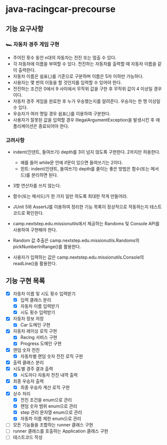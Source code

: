 # java-racingcar-precourse

## 기능 요구사항
### 🏎 자동차 경주 게임 구현

- 주어진 횟수 동안 n대의 자동차는 전진 또는 멈출 수 있다.
- 각 자동차에 이름을 부여할 수 있다. 전진하는 자동차를 출력할 때 자동차 이름을 같이 출력한다.
- 자동차 이름은 쉼표(,)를 기준으로 구분하며 이름은 5자 이하만 가능하다.
- 사용자는 몇 번의 이동을 할 것인지를 입력할 수 있어야 한다.
- 전진하는 조건은 0에서 9 사이에서 무작위 값을 구한 후 무작위 값이 4 이상일 경우이다.
- 자동차 경주 게임을 완료한 후 누가 우승했는지를 알려준다. 우승자는 한 명 이상일 수 있다.
- 우승자가 여러 명일 경우 쉼표(,)를 이용하여 구분한다.
- 사용자가 잘못된 값을 입력할 경우 IllegalArgumentException을 발생시킨 후 애플리케이션은 종료되어야 한다.

### 고려사항
- indent(인덴트, 들여쓰기) depth를 3이 넘지 않도록 구현한다. 2까지만 허용한다.
  - 예를 들어 while문 안에 if문이 있으면 들여쓰기는 2이다.
  - 힌트: indent(인덴트, 들여쓰기) depth를 줄이는 좋은 방법은 함수(또는 메서드)를 분리하면 된다.
- 3항 연산자를 쓰지 않는다.
- 함수(또는 메서드)가 한 가지 일만 하도록 최대한 작게 만들어라.
- JUnit 5와 AssertJ를 이용하여 정리한 기능 목록이 정상적으로 작동하는지 테스트 코드로 확인한다.

- camp.nextstep.edu.missionutils에서 제공하는 Randoms 및 Console API를 사용하여 구현해야 한다.
- Random 값 추출은 camp.nextstep.edu.missionutils.Randoms의 pickNumberInRange()를 활용한다.
- 사용자가 입력하는 값은 camp.nextstep.edu.missionutils.Console의 readLine()을 활용한다.

## 기능 구현 목록

- [x] 자동차 이름 및 시도 횟수 입력받기
  - [x] 입력 클래스 분리
  - [x] 자동차 이름 입력받기
  - [x] 시도 횟수 입력받기
- [x] 자동차 정보 저장
  - [x] Car 도메인 구현
- [x] 자동차 레이싱 로직 구현
  - [x] Racing 서비스 구현
  - [x] Progress 도메인 구현
- [x] 랜덤 숫자 전진
  - [x] 자동차별 랜덤 숫자 전진 로직 구현
- [x] 출력 클래스 분리
- [x] 시도별 경주 결과 출력
  - [x] 시도마다 자동차 전진 내역 출력
- [x] 최종 우승자 출력
  - [x] 최종 우승자 계산 로직 구현
- [x] 상수 처리
  - [x] 전진 조건을 enum으로 관리
  - [x] 랜덤 숫자 범위 enum으로 관리
  - [x] step 관리 문자열 enum으로 관리
  - [x] 자동차 이름 제한 enum으로 관리
- [ ] 모든 기능들을 조합하는 runner 클래스 구현
- [ ] runner 클래스를 호출하는 Application 클래스 구현
- [ ] 테스트코드 작성
